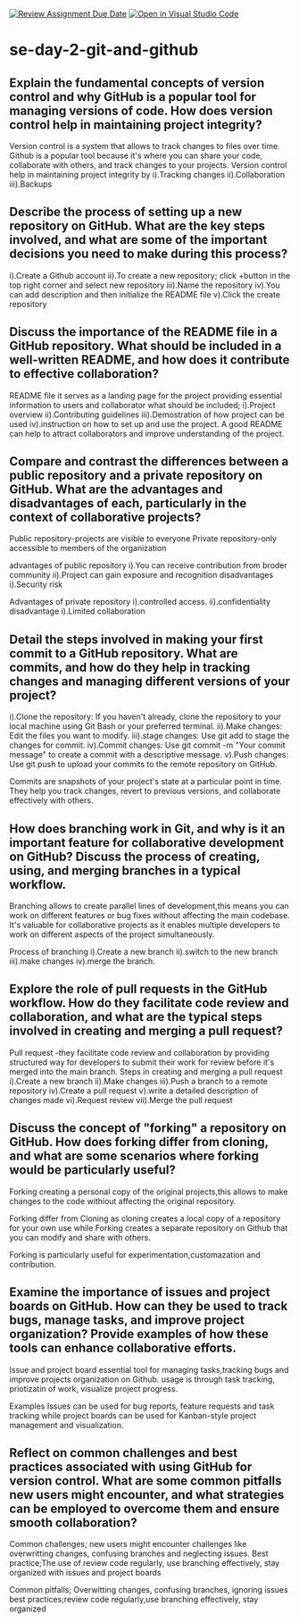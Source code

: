 [![Review Assignment Due Date](https://classroom.github.com/assets/deadline-readme-button-22041afd0340ce965d47ae6ef1cefeee28c7c493a6346c4f15d667ab976d596c.svg)](https://classroom.github.com/a/8wgCKhpZ)
[![Open in Visual Studio Code](https://classroom.github.com/assets/open-in-vscode-2e0aaae1b6195c2367325f4f02e2d04e9abb55f0b24a779b69b11b9e10269abc.svg)](https://classroom.github.com/online_ide?assignment_repo_id=15676190&assignment_repo_type=AssignmentRepo)
# se-day-2-git-and-github
## Explain the fundamental concepts of version control and why GitHub is a popular tool for managing versions of code. How does version control help in maintaining project integrity?
Version control is a system that allows to track changes to files over time.
Github is a popular tool because it's where you can share your code, collaborate with others, and track changes to your projects.
Version control help in maintaining project integrity by
i).Tracking changes
ii).Collaboration
iii).Backups

## Describe the process of setting up a new repository on GitHub. What are the key steps involved, and what are some of the important decisions you need to make during this process?
i).Create a Github account
ii).To create a new repository; click +button in the top right corner and select new repository
iii).Name the repository
iv).You can add description and then initialize the README file
v).Click the create repository


## Discuss the importance of the README file in a GitHub repository. What should be included in a well-written README, and how does it contribute to effective collaboration?
README file it serves as a landing page for the project providing essential information to users and collaborator
what should be included;
i).Project overview
ii).Contributing guidelines
iii).Demostration of how project can be used
iv).instruction on how to set up and use the project.
A good README can help to attract collaborators and improve understanding of the project.

## Compare and contrast the differences between a public repository and a private repository on GitHub. What are the advantages and disadvantages of each, particularly in the context of collaborative projects?
Public repository-projects are visible to everyone
Private repository-only accessible to members of the organization

advantages of public repository
i).You can receive contribution from broder community
ii).Project can gain exposure and recognition
disadvantages
i).Security risk

Advantages of private repository
i).controlled access.
ii).confidentiality
disadvantage
i).Limited collaboration

## Detail the steps involved in making your first commit to a GitHub repository. What are commits, and how do they help in tracking changes and managing different versions of your project?
i).Clone the repository: If you haven't already, clone the repository to your local machine using Git Bash or your preferred terminal.
ii).Make changes: Edit the files you want to modify.
iii).stage changes: Use git add <filename> to stage the changes for commit.
iv).Commit changes: Use git commit -m "Your commit message" to create a commit with a descriptive message.
v).Push changes: Use git push to upload your commits to the remote repository on GitHub.

Commits are snapshots of your project's state at a particular point in time. They help you track changes, revert to previous versions, and collaborate effectively with others.


## How does branching work in Git, and why is it an important feature for collaborative development on GitHub? Discuss the process of creating, using, and merging branches in a typical workflow.
Branching allows to create parallel lines of development,this means you can work on different features or bug fixes without affecting the main codebase.
It's valuable for collaborative projects as it enables multiple developers to work on different aspects of the project simultaneously.

Process of branching
i).Create a new branch
ii).switch to the new branch
iii).make changes
iv).merge the branch.


## Explore the role of pull requests in the GitHub workflow. How do they facilitate code review and collaboration, and what are the typical steps involved in creating and merging a pull request?
Pull request -they facilitate code review and collaboration by providing structured way for developers to submit their work for review before  it's merged into the main branch.
Steps in creating and merging a pull request
i).Create a new branch
ii).Make changes
iii).Push a branch to a remote repository
iv).Create a pull request
v).write a detailed description of changes made
vi).Request review
vii).Merge the pull request

## Discuss the concept of "forking" a repository on GitHub. How does forking differ from cloning, and what are some scenarios where forking would be particularly useful?
Forking creating a personal copy of the original projects,this allows to make changes to the code withiout affecting the original repository.

Forking differ from Cloning as cloning creates a local copy of a repository for your own use while Forking creates a separate repository on Github that you can modify and share with others.

Forking is particularly useful for experimentation,customazation and contribution.

## Examine the importance of issues and project boards on GitHub. How can they be used to track bugs, manage tasks, and improve project organization? Provide examples of how these tools can enhance collaborative efforts.
Issue and project board essential tool for managing tasks,tracking bugs and improve projects organization on Github.
usage is through task tracking, priotizatin of work, visualize project progress.

Examples
Issues can be used for bug reports, feature requests and task tracking while project boards can be used for Kanban-style project management and visualization.

## Reflect on common challenges and best practices associated with using GitHub for version control. What are some common pitfalls new users might encounter, and what strategies can be employed to overcome them and ensure smooth collaboration?
Common challenges;  new users might encounter challenges like overwritting changes, confusing branches and neglecting issues.
Best practice;The use of review code regularly, use branching effectively, stay organized with issues and project boards

Common pitfalls; Overwitting changes, confusing branches, ignoring issues
best practices;review code regularly,use branching effectively, stay organized
